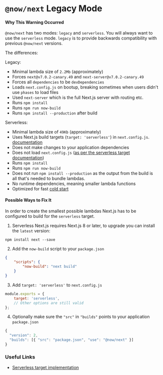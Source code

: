 # `@now/next` Legacy Mode

#### Why This Warning Occurred

`@now/next` has two modes: `legacy` and `serverless`. You will always want to use the `serverless` mode. `legacy` is to provide backwards compatibility with previous `@now/next` versions.

The differences:

Legacy:

-   Minimal lambda size of `2.2Mb` (approximately)
-   Forces `next@v7.0.2-canary.49` and `next-server@v7.0.2-canary.49`
-   Forces all `dependencies` to be `devDependencies`
-   Loads `next.config.js` on bootup, breaking sometimes when users didn't use `phases` to load files
-   Used `next-server` which is the full Next.js server with routing etc.
-   Runs `npm install`
-   Runs `npm run now-build`
-   Runs `npm install --production` after build

Serverless:

-   Minimal lambda size of `49Kb` (approximately)
-   Uses Next.js build targets (`target: 'serverless'`) in `next.config.js`. [documentation](https://github.com/zeit/next.js#summary)
-   Does not make changes to your application dependencies
-   Does not load `next.config.js` ([as per the serverless target documentation](https://github.com/zeit/next.js#summary))
-   Runs `npm install`
-   Runs `npm run now-build`
-   Does not run `npm install --production` as the output from the build is all that's needed to bundle lambdas.
-   No runtime dependencies, meaning smaller lambda functions
-   Optimized for fast [cold start](https://zeit.co/blog/serverless-ssr#cold-start)

#### Possible Ways to Fix It

In order to create the smallest possible lambdas Next.js has to be configured to build for the `serverless` target.

1. Serverless Next.js requires Next.js 8 or later, to upgrade you can install the `latest` version:

```
npm install next --save
```

2. Add the `now-build` script to your `package.json`

```json
{
	"scripts": {
		"now-build": "next build"
	}
}
```

3. Add `target: 'serverless'` to `next.config.js`

```js
module.exports = {
	target: 'serverless',
	// Other options are still valid
};
```

4. Optionally make sure the `"src"` in `"builds"` points to your application `package.json`

```js
{
  "version": 2,
  "builds": [{ "src": "package.json", "use": "@now/next" }]
}
```

### Useful Links

-   [Serverless target implementation](https://github.com/zeit/now-builders/pull/150)
